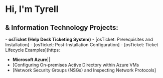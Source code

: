 <h1>Hi, I'm Tyrell
<h2>& Information Technology Projects:</h2>
- <b>osTicket (Help Desk Ticketing System)</b>
- [osTicket: Prerequisites and Installation]
- [osTicket: Post-Installation Configuration] 
- [osTicket: Ticket Lifecycle Examples](https:

- <b>Microsoft Azure</b>||
- [Configuring On-premises Active Directory within Azure VMs
- [Network Security Groups (NSGs) and Inspecting Network Protocols] 
